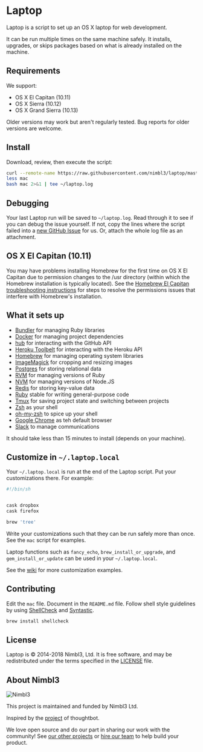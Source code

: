 Laptop
======

Laptop is a script to set up an OS X laptop for web development.

It can be run multiple times on the same machine safely.
It installs, upgrades, or skips packages
based on what is already installed on the machine.

Requirements
------------

We support:

* OS X El Capitan (10.11)
* OS X Sierra (10.12)
* OS X Grand Sierra (10.13)

Older versions may work but aren't regularly tested. Bug reports for older
versions are welcome.

Install
-------

Download, review, then execute the script:

```bash
curl --remote-name https://raw.githubusercontent.com/nimbl3/laptop/master/mac
less mac
bash mac 2>&1 | tee ~/laptop.log
```

Debugging
---------

Your last Laptop run will be saved to `~/laptop.log`.
Read through it to see if you can debug the issue yourself.
If not, copy the lines where the script failed into a
[new GitHub Issue](https://github.com/nimbl3/laptop/issues/new) for us.
Or, attach the whole log file as an attachment.

OS X El Capitan (10.11)
-----------------------

You may have problems installing Homebrew for the first time on OS X El
Capitan due to permission changes to the /usr directory (within which the Homebrew
installation is typically located). See the [Homebrew El Capitan troubleshooting instructions](https://github.com/Homebrew/homebrew/blob/master/share/doc/homebrew/El_Capitan_and_Homebrew.md)
for steps to resolve the permissions issues that interfere with Homebrew's
installation.

What it sets up
---------------

* [Bundler] for managing Ruby libraries
* [Docker] for managing project dependencies
* [hub] for interacting with the GitHub API
* [Heroku Toolbelt] for interacting with the Heroku API
* [Homebrew] for managing operating system libraries
* [ImageMagick] for cropping and resizing images
* [Postgres] for storing relational data
* [RVM] for managing versions of Ruby
* [NVM] for managing versions of Node.JS
* [Redis] for storing key-value data
* [Ruby] stable for writing general-purpose code
* [Tmux] for saving project state and switching between projects
* [Zsh] as your shell
* [oh-my-zsh] to spice up your shell
* [Google Chrome] as teh default browser
* [Slack] to manage communications

[Bundler]: http://bundler.io/
[Foreman]: https://github.com/ddollar/foreman
[hub]: http://hub.github.com/
[Heroku Toolbelt]: https://toolbelt.heroku.com/
[Homebrew]: http://brew.sh/
[ImageMagick]: http://www.imagemagick.org/
[NVM]: https://github.com/creationix/nvm
[RVM]: https://rvm.io/
[Postgres]: http://www.postgresql.org/
[Redis]: http://redis.io/
[Ruby]: https://www.ruby-lang.org/en/
[The Silver Searcher]: https://github.com/ggreer/the_silver_searcher
[Tmux]: http://tmux.sourceforge.net/
[Zsh]: http://www.zsh.org/
[oh-my-zsh]: http://ohmyz.sh/
[Docker]: https://www.docker.com/
[Google Chrome]: https://www.google.com/chrome/
[Slack]: https://www.slack.com/

It should take less than 15 minutes to install (depends on your machine).

Customize in `~/.laptop.local`
------------------------------

Your `~/.laptop.local` is run at the end of the Laptop script.
Put your customizations there.
For example:

```sh
#!/bin/sh


cask dropbox
cask firefox

brew 'tree'
```

Write your customizations such that they can be run safely more than once.
See the `mac` script for examples.

Laptop functions such as `fancy_echo`,
`brew_install_or_upgrade`, and
`gem_install_or_update`
can be used in your `~/.laptop.local`.

See the [wiki](https://github.com/thoughtbot/laptop/wiki)
for more customization examples.

Contributing
------------

Edit the `mac` file.
Document in the `README.md` file.
Follow shell style guidelines by using [ShellCheck] and [Syntastic].

```sh
brew install shellcheck
```

[ShellCheck]: http://www.shellcheck.net/about.html
[Syntastic]: https://github.com/scrooloose/syntastic

License
-------

Laptop is © 2014-2018 Nimbl3, Ltd.
It is free software,
and may be redistributed under the terms specified in the [LICENSE] file.

[LICENSE]: LICENSE

About Nimbl3
----------------

![Nimbl3](https://dtvm7z6brak4y.cloudfront.net/logo/logo-repo-readme.jpg)

This project is maintained and funded by Nimbl3 Ltd.

Inspired by the [project] of thoughtbot.

We love open source and do our part in sharing our work with the community!
See [our other projects][community] or [hire our team][hire] to help build your product.

[project]: https://github.com/thoughtbot/laptop
[community]: https://github.com/nimbl3
[hire]: https://nimbl3.com/
